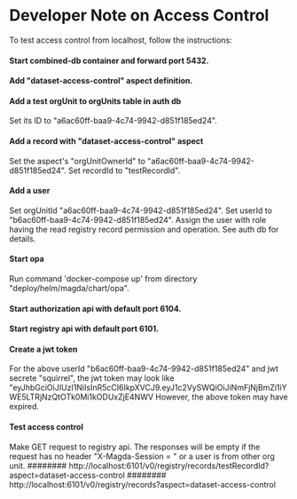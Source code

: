 # Developer Note on Access Control

To test access control from localhost, follow the instructions:

#### Start combined-db container and forward port 5432.

#### Add "dataset-access-control" aspect definition.

#### Add a test orgUnit to orgUnits table in auth db

Set its ID to "a6ac60ff-baa9-4c74-9942-d851f185ed24".

#### Add a record with "dataset-access-control" aspect

Set the aspect's "orgUnitOwnerId" to "a6ac60ff-baa9-4c74-9942-d851f185ed24".
Set recordId to "testRecordId".

#### Add a user

Set orgUnitId "a6ac60ff-baa9-4c74-9942-d851f185ed24".
Set userId to "b6ac60ff-baa9-4c74-9942-d851f185ed24".
Assign the user with role having the read registry record permission and operation. See auth db for details.

#### Start opa

Run command 'docker-compose up' from directory "deploy/helm/magda/chart/opa".

#### Start authorization api with default port 6104.

#### Start registry api with default port 6101.

#### Create a jwt token

For the above userId "b6ac60ff-baa9-4c74-9942-d851f185ed24" and jwt secrete "squirrel", the jwt token may look like
"eyJhbGciOiJIUzI1NiIsInR5cCI6IkpXVCJ9.eyJ1c2VySWQiOiJiNmFjNjBmZi1iYWE5LTRjNzQtOTk0Mi1kODUxZjE4NWV
However, the above token may have expired.

#### Test access control

Make GET request to registry api. The responses will be empty if the request has no header "X-Magda-Session = <jwtToken>"
or a user is from other org unit.
######## http://localhost:6101/v0/registry/records/testRecordId?aspect=dataset-access-control
######## http://localhost:6101/v0/registry/records?aspect=dataset-access-control
